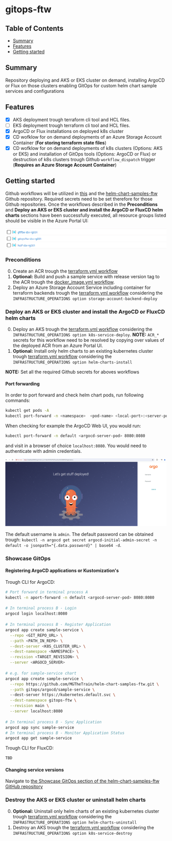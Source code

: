 # gitops-ftw

## Table of Contents

+ [Summary](#summary)
+ [Features](#features)
+ [Getting started](#getting-started)

## Summary

Repository deploying and AKS or EKS cluster on demand, installing ArgoCD or Flux on those clusters enabling GitOps for custom helm chart sample services and configurations

## Features

- [x] AKS deployment trough terraform cli tool and HCL files. 
- [ ] EKS deployment trough terraform cli tool and HCL files. 
- [x] ArgoCD or Flux installations on deployed k8s cluster
- [x] CD wofklow for on demand deployments of an Azure Storage Account Container (**For storing terraform state files**)
- [x] CD wofklow for on demand deployments of k8s clusters (Options: AKS or EKS) and installation of GitOps tools (Options: ArgoCD or Flux) or destruction of k8s clusters trough Github `workflow_dispatch` trigger (**Requires an Azure Storage Account Container**)

## Getting started

Github workflows will be utilized in [this](./.github/workflows/) and the [helm-chart-samples-ftw](https://github.com/MGTheTrain/helm-chart-samples-ftw/tree/main/.github/workflows) Github repository. Required secrets need to be set therefore for those Github repositories. Once the workflows described in the **Preconditions** and **Deploy an AKS or EKS cluster and install the ArgoCD or FluxCD helm charts** sections have been successfully executed, all resource groups listed should be visible in the Azure Portal UI:

![deployed-rgs.PNG](./images/deployed-rgs.PNG)

### Preconditions

0. Create an ACR trough the [terraform.yml workflow](https://github.com/MGTheTrain/helm-chart-samples-ftw/actions/workflows/terraform.yml)
1. **Optional:** Build and push a sample service with release version tag to the ACR trough the [docker_image.yml workflow](https://github.com/MGTheTrain/helm-chart-samples-ftw/actions/workflows/docker_image.yml). 
2. Deploy an Azure Storage Account Service including container for terraform backends trough the [terraform.yml workflow](https://github.com/MGTheTrain/gitops-ftw/actions/workflows/terraform.yml) considering the `INFRASTRUCTURE_OPERATIONS option storage-account-backend-deploy`

### Deploy an AKS or EKS cluster and install the ArgoCD or FluxCD helm charts

0. Deploy an AKS trough the [terraform.yml workflow](https://github.com/MGTheTrain/gitops-ftw/actions/workflows/terraform.yml) considering the `INFRASTRUCTURE_OPERATIONS option k8s-service-deploy`. **NOTE:** `ACR_*` secrets for this workflow need to be resolved by copying over values of the deployed ACR from an Azure Portal UI.
1. **Optional:** Install only helm charts to an existing kubernetes cluster trough [terraform.yml workflow](https://github.com/MGTheTrain/gitops-ftw/actions/workflows/terraform.yml) considering the `INFRASTRUCTURE_OPERATIONS option helm-charts-install`

**NOTE:** Set all the required Github secrets for aboves workflows

#### Port forwarding

In order to port forward and check helm chart pods, run following commands:

```sh
kubectl get pods -A
kubectl port-forward -n <namespace>  <pod-name> <local-port>:<server-port>
```

When checking for example the ArgoCD Web UI, you would run:

```sh
kubectl port-forward -n default <argocd-server-pod> 8080:8080
```

and visit in a browser of choice `localhost:8080`. You would need to authenticate with admin credentials.

![argocd-web-ui.PNG](./images/argocd-web-ui.PNG)

The default username is `admin`. The default password can be obtained trough: `kubectl -n argocd get secret argocd-initial-admin-secret -n default -o jsonpath="{.data.password}" | base64 -d`.

### Showcase GitOps

#### Registering ArgoCD applications or Kustomization's

Trough CLI for ArgoCD:

```sh
# Port forward in terminal process A
kubectl -n aport-forward -n default <argocd-server-pod> 8080:8080

# In terminal process B - Login
argocd login localhost:8080

# In terminal process B - Register Application
argocd app create sample-service \
  --repo <GIT_REPO_URL> \
  --path <PATH_IN_REPO> \
  --dest-server <K8S_CLUSTER_URL> \
  --dest-namespace <NAMESPACE> \
  --revision <TARGET_REVISION> \
  --server <ARGOCD_SERVER>

# e.g. for sample-service chart
argocd app create sample-service \
  --repo https://github.com/MGTheTrain/helm-chart-samples-ftw.git \
  --path gitops/argocd/sample-service \ 
  --dest-server https://kubernetes.default.svc \
  --dest-namespace gitops-ftw \
  --revision main \
  --server localhost:8080

# In terminal process B - Sync Application
argocd app sync sample-service
# In terminal process B - Monitor Application Status
argocd app get sample-service
```

Trough CLI for FluxCD:

```sh
TBD
```


#### Changing service versions

Navigate to [the Showcase GitOps section of the helm-chart-samples-ftw GitHub repository](https://github.com/MGTheTrain/helm-chart-samples-ftw/tree/main?tab=readme-ov-file#showcase-gitops)

### Destroy the AKS or EKS cluster or uninstall helm charts

0. **Optional:** Uninstall only helm charts of an existing kubernetes cluster trough [terraform.yml workflow](https://github.com/MGTheTrain/gitops-ftw/actions/workflows/terraform.yml) considering the `INFRASTRUCTURE_OPERATIONS option helm-charts-uninstall`
1. Destroy an AKS trough the [terraform.yml workflow](https://github.com/MGTheTrain/gitops-ftw/actions/workflows/terraform.yml) considering the `INFRASTRUCTURE_OPERATIONS option k8s-service-destroy`